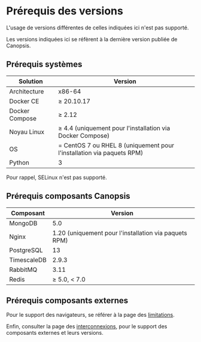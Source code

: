 # Prérequis des versions

L'usage de versions différentes de celles indiquées ici n'est pas supporté.

Les versions indiquées ici se réfèrent à la dernière version publiée de Canopsis.

## Prérequis systèmes

Solution       | Version    |
---------------|------------|
Architecture   | x86-64     |
Docker CE      | ≥ 20.10.17 |
Docker Compose | ≥ 2.12     |
Noyau Linux    | ≥ 4.4 (uniquement pour l'installation via Docker Compose)             |
OS             | = CentOS 7 ou RHEL 8 (uniquement pour l'installation via paquets RPM) |
Python         | 3          |

Pour rappel, SELinux n'est pas supporté. 

## Prérequis composants Canopsis

Composant   | Version          |
------------|------------------|
MongoDB     | 5.0              |
Nginx       | 1.20 (uniquement pour l'installation via paquets RPM) |
PostgreSQL  | 13               |
TimescaleDB | 2.9.3            |
RabbitMQ    | 3.11             |
Redis       | ≥ 5.0, < 7.0     |

## Prérequis composants externes

Pour le support des navigateurs, se référer à la page des [limitations](../../guide-utilisation/limitations/index.md#compatibilite-des-anciens-navigateurs).

Enfin, consulter la page des [interconnexions](../../interconnexions/index.md), pour le support des composants externes et leurs versions.
